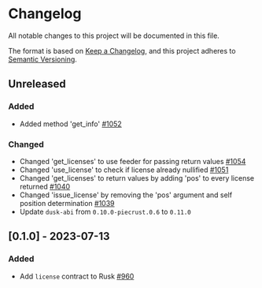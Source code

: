 # Changelog

All notable changes to this project will be documented in this file.

The format is based on [Keep a Changelog](https://keepachangelog.com/en/1.0.0/),
and this project adheres to [Semantic Versioning](https://semver.org/spec/v2.0.0.html).

## Unreleased

### Added

- Added method 'get_info' [#1052]

### Changed

- Changed 'get_licenses' to use feeder for passing return values [#1054]
- Changed 'use_license' to check if license already nullified [#1051]
- Changed 'get_licenses' to return values by adding 'pos' to every license returned [#1040]
- Changed 'issue_license' by removing the 'pos' argument and self position determination [#1039]
- Update `dusk-abi` from `0.10.0-piecrust.0.6` to `0.11.0`

## [0.1.0] - 2023-07-13

### Added

- Add `license` contract to Rusk [#960]

[#1054]: https://github.com/dusk-network/rusk/issues/1054
[#1052]: https://github.com/dusk-network/rusk/issues/1052
[#1051]: https://github.com/dusk-network/rusk/issues/1051
[#1040]: https://github.com/dusk-network/rusk/issues/1040
[#1039]: https://github.com/dusk-network/rusk/issues/1039
[#960]: https://github.com/dusk-network/rusk/issues/960
